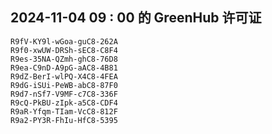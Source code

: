 ## 2024-11-04 09 : 00 的 GreenHub 许可证
```
R9fV-KY9l-wGoa-guC8-262A
R9f0-xwUW-DRSh-sEC8-C8F4
R9es-35NA-QZmh-ghC8-76D8
R9ea-C9nD-A9pG-aAC8-4B81
R9dZ-BerI-wlPQ-X4C8-4FEA
R9dG-iSUi-PeWB-abC8-87F0
R9d7-nSf7-V9MF-c7C8-336F
R9cQ-PkBU-zIpk-a5C8-CDF4
R9aR-Yfqm-TIam-VcC8-812F
R9a2-PY3R-FhIu-HfC8-5395
```
